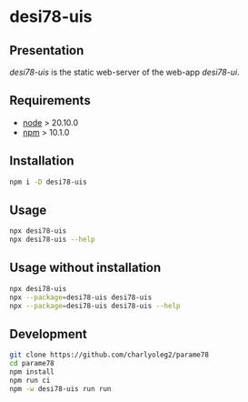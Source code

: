 desi78-uis
==========


Presentation
------------

*desi78-uis* is the static web-server of the web-app *desi78-ui*.


Requirements
------------

- [node](https://nodejs.org) > 20.10.0
- [npm](https://docs.npmjs.com/cli) > 10.1.0


Installation
------------

```bash
npm i -D desi78-uis
```


Usage
-----

```bash
npx desi78-uis
npx desi78-uis --help
```


Usage without installation
--------------------------

```bash
npx desi78-uis
npx --package=desi78-uis desi78-uis
npx --package=desi78-uis desi78-uis --help
```


Development
-----------

```bash
git clone https://github.com/charlyoleg2/parame78
cd parame78
npm install
npm run ci
npm -w desi78-uis run run
```

